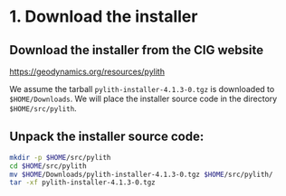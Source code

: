 # 1. Download the installer

## Download the installer from the CIG website

  <https://geodynamics.org/resources/pylith>

  We assume the tarball `pylith-installer-4.1.3-0.tgz` is downloaded to `$HOME/Downloads`. We will place the installer source code in the directory `$HOME/src/pylith`.

## Unpack the installer source code:

```bash
mkdir -p $HOME/src/pylith
cd $HOME/src/pylith
mv $HOME/Downloads/pylith-installer-4.1.3-0.tgz $HOME/src/pylith/
tar -xf pylith-installer-4.1.3-0.tgz
```
